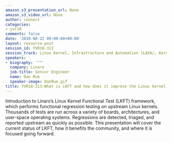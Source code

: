 ```yaml
---
amazon_s3_presentation_url: None
amazon_s3_video_url: None
author: connect
categories:
- yvr18
comments: false
date: '2018-08-22 09:00:00+00:00'
layout: resource-post
session_id: YVR18-313
session_track: Linux Kernel, Infrastructure and Automation (LAVA/, Kernel Validation
speakers:
- biography: '""'
  company: Linaro
  job-title: Senior Engineer
  name: Dan Rue
  speaker-image: DanRue.gif
title: YVR18-313:What is LKFT and how does it improve the Linux kernel overall quality
---
```


Introduction to Linaro’s Linux Kernel Functional Test (LKFT) framework, which performs functional regression testing on upstream Linux kernels. Thousands of tests are run across a variety of boards, architectures, and user-space operating systems. Regressions are detected, triaged, and reported upstream as quickly as possible.
This presentation will cover the current status of LKFT, how it benefits the community, and where it is focused going forward.